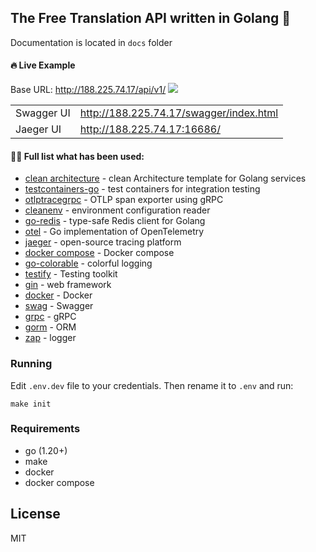 ## The Free Translation API  written in Golang 🚀
Documentation is located in `docs` folder
#### 🔥 Live Example
Base URL: http://188.225.74.17/api/v1/ ![](http://188.225.74.17/uptime)

|            |                                         |
|------------|-----------------------------------------|
| Swagger UI | http://188.225.74.17/swagger/index.html |
| Jaeger UI  | http://188.225.74.17:16686/             |

#### 👨‍💻  Full list what has been used:
* [clean architecture](https://github.com/evrone/go-clean-template) - clean Architecture template for Golang services
* [testcontainers-go](github.com/testcontainers/testcontainers-go) - test containers for integration testing
* [otlptracegrpc](go.opentelemetry.io/otel/exporters/otlp/otlptrace/otlptracegrpc) - OTLP span exporter using gRPC
* [cleanenv](github.com/ilyakaznacheev/cleanenv) - environment configuration reader
* [go-redis](https://github.com/go-redis/redis) - type-safe Redis client for Golang
* [otel](https://go.opentelemetry.io/otel) -  Go implementation of OpenTelemetry
* [jaeger](https://www.jaegertracing.io/) - open-source tracing platform
* [docker compose](https://docs.docker.com/compose/) - Docker compose
* [go-colorable](github.com/mattn/go-colorable) - colorful logging
* [testify](https://github.com/stretchr/testify) - Testing toolkit
* [gin](https://github.com/gin-gonic/gin) - web framework
* [docker](https://www.docker.com/) - Docker
* [swag](https://github.com/swaggo/swag) - Swagger
* [grpc](https://grpc.io/) - gRPC
* [gorm](https://gorm.io/) - ORM
* [zap](https://github.com/uber-go/zap) - logger

### Running
Edit `.env.dev` file to your credentials. Then rename it to `.env` and run:

    make init

### Requirements
- go (1.20+)
- make
- docker
- docker compose


## License

MIT
